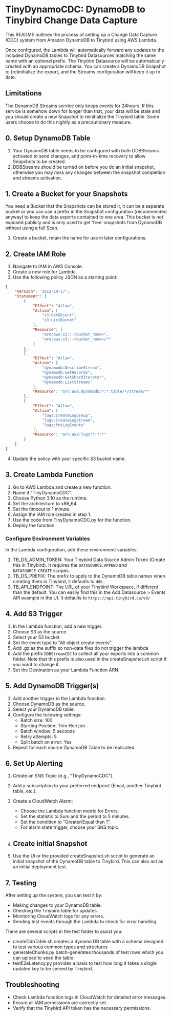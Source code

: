 # TinyDynamoCDC: DynamoDB to Tinybird Change Data Capture

This README outlines the process of setting up a Change Data Capture (CDC) system from Amazon DynamoDB to Tinybird using AWS Lambda.

Once configured, the Lambda will automatically forward any updates to the included DynamoDB tables to Tinybird Datasources matching the same name with an optional prefix. The Tinybird Datasource will be automatically created with an appropriate schema. You can create a DynamoDB Snapshot to (re)initialize the export, and the Streams configuration will keep it up to date.

## Limitations

The DynamoDB Streams service only keeps events for 24hours. If this service is somehow down for longer than that, your data will be stale and you should create a new Snapshot to reinitialize the Tinybird table. Some users choose to do this nightly as a precautionary measure.

## 0. Setup DynamoDB Table
1. Your DynamoDB table needs to be configured with both DDBStreams activated to send changes, and point-in-time recovery to allow Snapshots to be created.
2. DDBStreams should be turned on before you do an initial snapshot, otherwise you may miss any changes between the snapshot completion and streams activation.

## 1. Create a Bucket for your Snapshots
You need a Bucket that the Snapshots can be stored it, it can be a separate bucket or you can use a prefix in the Snapshot configuration (recommended anyway) to keep the data exports contained to one area. This bucket is not exposed publicly and is only used to get 'free' snapshots from DynamoDB without using a full Scan.

1. Create a bucket, retain the name for use in later configurations.

## 2. Create IAM Role

1. Navigate to IAM in AWS Console.
2. Create a new role for Lambda.
3. Use the following policy JSON as a starting point:

```json
{
    "Version": "2012-10-17",
    "Statement": [
        {
            "Effect": "Allow",
            "Action": [
                "s3:GetObject",
                "s3:ListBucket"
            ],
            "Resource": [
                "arn:aws:s3:::<bucket_name>",
                "arn:aws:s3:::<bucket_name>/*"
            ]
        },
        {
            "Effect": "Allow",
            "Action": [
                "dynamodb:DescribeStream",
                "dynamodb:GetRecords",
                "dynamodb:GetShardIterator",
                "dynamodb:ListStreams"
            ],
            "Resource": "arn:aws:dynamodb:*:*:table/*/stream/*"
        },
        {
            "Effect": "Allow",
            "Action": [
                "logs:CreateLogGroup",
                "logs:CreateLogStream",
                "logs:PutLogEvents"
            ],
            "Resource": "arn:aws:logs:*:*:*"
        }
    ]
}

```
4. Update the policy with your specific S3 bucket name.

## 3. Create Lambda Function

1. Go to AWS Lambda and create a new function.
2. Name it "TinyDynamoCDC".
3. Choose Python 3.10 as the runtime.
4. Set the architecture to x86_64.
5. Set the timeout to 1 minute.
6. Assign the IAM role created in step 1.
7. Use the code from TinyDynamoCDC.py for the function.
8. Deploy the function.

### Configure Environment Variables
In the Lambda configuration, add these environment variables:

1. TB_DS_ADMIN_TOKEN: Your Tinybird Data Source Admin Token (Create this in Tinybird). It requires the `DATASOURCE:APPEND` and `DATASOURCE:CREATE` scopes.
2. TB_DS_PREFIX: The prefix to apply to the DynamoDB table names when creating them in Tinybird, it defaults to `ddb_`
3. TB_API_ENDPOINT: The URL of your Tinybird Workspace, if different than the default. You can easily find this in the Add Datasource > Events API example in the UI. It defaults to `https://api.tinybird.co/v0/`

## 4. Add S3 Trigger

1. In the Lambda function, add a new trigger.
2. Choose S3 as the source.
3. Select your S3 bucket.
4. Set the event type to "All object create events".
5. Add .gz as the suffix so non-data files do not trigger the lambda
6. Add the prefix `DDBStreamCDC` to collect all your exports into a common folder. Note that this prefix is also used in the createSnapshot.sh script if you want to change it.
7. Set the Destination as your Lambda Function ARN.

## 5. Add DynamoDB Trigger(s)

1. Add another trigger to the Lambda function.
2. Choose DynamoDB as the source.
3. Select your DynamoDB table.
4. Configure the following settings:
    * Batch size: 100
    * Starting Position: Trim Horizon
    * Batch window: 5 seconds
    * Retry attempts: 5
    * Split batch on error: Yes
5. Repeat for each source DynamoDB Table to be replicated.

## 6. Set Up Alerting

1. Create an SNS Topic (e.g., "TinyDynamoCDC").
2. Add a subscription to your preferred endpoint (Email, another Tinybird table, etc.).
3. Create a CloudWatch Alarm:
    * Choose the Lambda function metric for Errors.
    * Set the statistic to Sum and the period to 5 minutes.
    * Set the condition to "Greater/Equal than 1".
    * For alarm state trigger, choose your SNS topic.

7. ## Create initial Snapshot
1. Use the UI or the provided createSnapshot.sh script to generate an initial snapshot of the DynamoDB table to Tinybird. This can also act as an initial deployment test.

## 7. Testing
After setting up the system, you can test it by:

* Making changes to your DynamoDB table.
* Checking the Tinybird table for updates.
* Monitoring CloudWatch logs for any errors.
* Sending test events through the Lambda to check for error handling.

There are several scripts in the test folder to assist you:
* createDdbTable.sh creates a dynamo DB table with a schema designed to test various common types and structures
* generateChunks.py batch-generates thousands of test rows which you can upload to seed the table
* testE2eLatency.py provides a basis to test how long it takes a single updated key to be served by Tinybird.

## Troubleshooting

* Check Lambda function logs in CloudWatch for detailed error messages.
* Ensure all IAM permissions are correctly set.
* Verify that the Tinybird API token has the necessary permissions.
